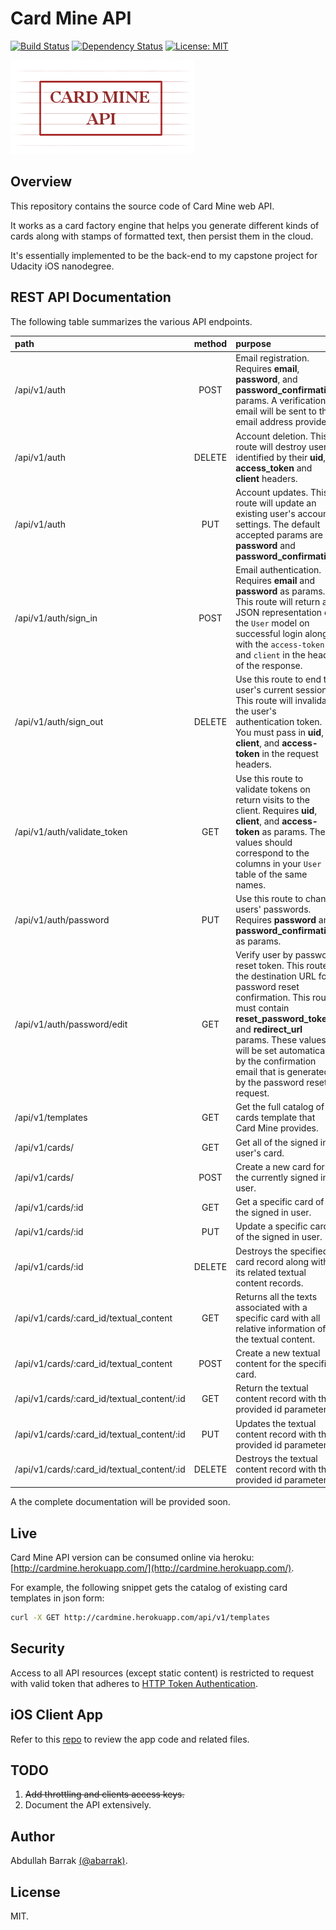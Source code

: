 # Card Mine API
[![Build Status](https://travis-ci.org/abarrak/card-mine-api.svg?branch=master)](https://travis-ci.org/abarrak/card-mine-api) [![Dependency Status](https://gemnasium.com/badges/github.com/abarrak/card-mine-api.svg)](https://gemnasium.com/github.com/abarrak/card-mine-api) [![License: MIT](https://img.shields.io/badge/License-MIT-yellow.svg)](https://opensource.org/licenses/MIT)
  
![Logo](https://raw.githubusercontent.com/abarrak/card-mine-api/master/public/images/logo.png)


## Overview
This repository contains the source code of Card Mine web API. 
  
It works as a card factory engine that helps you generate different kinds of cards along with stamps of formatted text, then persist them in the cloud.

It's essentially implemented to be the back-end to my capstone project for Udacity iOS nanodegree. 


## REST API Documentation
The following table summarizes the various API endpoints. 
  
| path                                     | method | purpose                                  |
| :--------------------------------------- | :----: | :--------------------------------------- |
| /api/v1/auth                             |  POST  | Email registration. Requires **email**, **password**, and **password_confirmation** params. A verification email will be sent to the email address provided. |
| /api/v1/auth                             | DELETE | Account deletion. This route will destroy users identified by their **uid**, **access_token** and **client** headers. |
| /api/v1/auth                             |  PUT   | Account updates. This route will update an existing user's account settings. The default accepted params are **password** and **password_confirmation** |
| /api/v1/auth/sign_in                     |  POST  | Email authentication. Requires **email** and **password** as params. This route will return a JSON representation of the `User` model on successful login along with the `access-token` and `client` in the header of the response. |
| /api/v1/auth/sign_out                    | DELETE | Use this route to end the user's current session. This route will invalidate the user's authentication token. You must pass in **uid**, **client**, and **access-token** in the request headers. |
| /api/v1/auth/validate_token              |  GET   | Use this route to validate tokens on return visits to the client. Requires **uid**, **client**, and **access-token** as params. These values should correspond to the columns in your `User` table of the same names. |
| /api/v1/auth/password                    |  PUT   | Use this route to change users' passwords. Requires **password** and **password_confirmation** as params. |
| /api/v1/auth/password/edit               |  GET   | Verify user by password reset token. This route is the destination URL for password reset confirmation. This route must contain **reset_password_token** and **redirect_url** params. These values will be set automatically by the confirmation email that is generated by the password reset request. |
| /api/v1/templates                        |  GET   | Get the full catalog of cards template that Card Mine provides. |
| /api/v1/cards/                           |  GET   | Get all of the signed in user's card.    |
| /api/v1/cards/                           |  POST  | Create a new card for the currently signed in user. |
| /api/v1/cards/:id                        |  GET   | Get a specific card of the signed in user. |
| /api/v1/cards/:id                        |  PUT   | Update a specific card of the signed in user. |
| /api/v1/cards/:id                        | DELETE | Destroys the specified card record along with its related textual content records. |
| /api/v1/cards/:card_id/textual_content   |  GET   | Returns all the texts associated with a specific card with all relative information of the textual content. |
| /api/v1/cards/:card_id/textual_content   |  POST  | Create a new textual content for the specified card. |
| /api/v1/cards/:card_id/textual_content/:id |  GET   | Return the textual content record with the provided id parameter. |
| /api/v1/cards/:card_id/textual_content/:id |  PUT   | Updates the textual content record with the provided id parameter. |
| /api/v1/cards/:card_id/textual_content/:id | DELETE | Destroys the textual content record with the provided id parameter. |
  
A the complete documentation will be provided soon.


## Live
Card Mine API version can be consumed online via heroku: [http://cardmine.herokuapp.com/](http://cardmine.herokuapp.com/).

For example, the following snippet gets the catalog of existing card templates in json form:
  
```sh
curl -X GET http://cardmine.herokuapp.com/api/v1/templates
```

## Security
Access to all API resources (except static content) is restricted to request with valid token that adheres to [HTTP Token Authentication](http://api.rubyonrails.org/classes/ActionController/HttpAuthentication/Token/ControllerMethods.html).


## iOS Client App 
Refer to this [repo](https://github.com/abarrak/card-mine) to review the app code and related files.


## TODO
1. ~~Add throttling and clients access keys.~~
2. Document the API extensively.


## Author
Abdullah Barrak [(@abarrak)](https://github.com/abarrak).


## License
MIT.
